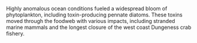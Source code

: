 <p></p>Highly anomalous ocean conditions fueled a widespread bloom of phytoplankton, including toxin-producing pennate diatoms. These toxins moved through the foodweb with various impacts, including stranded marine mammals and the longest closure of the west coast Dungeness crab fishery.
